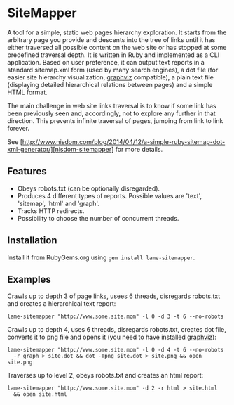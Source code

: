 # SiteMapper

A tool for a simple, static web pages hierarchy exploration. It starts from the arbitrary page you provide and descents into the tree of links until it has either traversed all possible content on the web site or has stopped at some predefined traversal depth. It is written in Ruby and implemented as a CLI application. Based on user preference, it can output text reports in a standard sitemap.xml form (used by many search engines), a dot file (for easier site hierarchy visualization, [graphviz][graphviz] compatible), a plain text file (displaying detailed hierarchical relations between pages) and a simple HTML format.

The main challenge in web site links traversal is to know if some link has been previously seen and, accordingly, not to explore any further in that direction. This prevents infinite traversal of pages, jumping from link to link forever.

See [http://www.nisdom.com/blog/2014/04/12/a-simple-ruby-sitemap-dot-xml-generator/][nisdom-sitemapper] for more details.

## Features
* Obeys robots.txt (can be optionally disregarded).
* Produces 4 different types of reports. Possible values are 'text', 'sitemap', 'html' and 'graph'.
* Tracks HTTP redirects.
* Possibility to choose the number of concurrent threads.

## Installation
Install it from RubyGems.org using `gem install lame-sitemapper`.

## Examples
Crawls up to depth 3 of page links, usees 6 threads, disregards robots.txt and creates a hierarchical text report:
```
lame-sitemapper "http://www.some.site.mom" -l 0 -d 3 -t 6 --no-robots
```
Crawls up to depth 4, uses 6 threads, disregards robots.txt, creates dot file, converts it to png file and opens it (you need to have installed [graphviz][graphviz]):
```
lame-sitemapper "http://www.some.site.mom" -l 0 -d 4 -t 6 --no-robots
  -r graph > site.dot && dot -Tpng site.dot > site.png && open site.png
```
Traverses up to level 2, obeys robots.txt and creates an html report:
```
lame-sitemapper "http://www.some.site.mom" -d 2 -r html > site.html
  && open site.html
```

[graphviz]: http://www.graphviz.org/
[github-sitemapper]: http://github.com/okulik/lame-sitemapper/
[bundler]: http://bundler.io/
[nisdom-sitemapper]: http://www.nisdom.com/blog/2014/04/12/a-simple-ruby-sitemap-dot-xml-generator/
